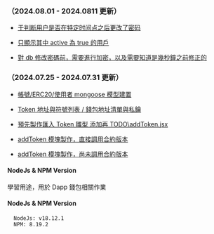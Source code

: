 ### （2024.08.01 - 2024.0811 更新）

- [于判断用户是否在特定时间点之后更改了密码](https://github.com/Vic428-human/clone-metamask/blob/main/chromeapi/Api/Model/userModel.js)

- [只顯示其中 active 為 true 的用戶](https://github.com/Vic428-human/clone-metamask/blob/main/chromeapi/Api/Model/userModel.js)

- [對 db 修改密碼前，需要進行加密，以及需要知道是幾秒鐘之前修正的](https://github.com/Vic428-human/clone-metamask/blob/main/chromeapi/Api/Model/userModel.js)

### （2024.07.25 - 2024.07.31 更新）

- [帳號/ERC20/使用者 mongoose 模型建置](https://github.com/Vic428-human/clone-metamask/tree/main/chromeapi/Api/Model)

- [Token 地址與符號列表 / 錢包地址清單與私鑰](https://github.com/Vic428-human/clone-metamask/blob/main/popup.js)

- [預先製作匯入 Token 雛型 添加再 TODO\addToken.jsx](https://github.com/Vic428-human/clone-metamask/blob/main/TODO/addToken.jsx)

- [addToken 模塊製作，直接調用合約版本](https://github.com/Vic428-human/clone-metamask/blob/main/scripting.js)

- [addToken 模塊製作，尚未調用合約版本](https://github.com/Vic428-human/clone-metamask/blob/main/popup.js)

#### NodeJs & NPM Version

學習用途，用於 Dapp 錢包相關作業

#### NodeJs & NPM Version

```https://nodejs.org/en/download
  NodeJs: v18.12.1
  NPM: 8.19.2
```
